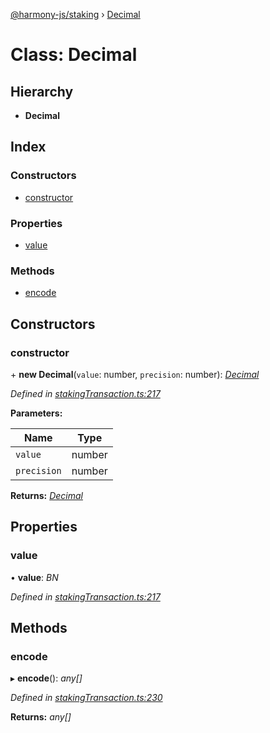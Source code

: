[@harmony-js/staking](../globals.md) › [Decimal](decimal.md)

# Class: Decimal

## Hierarchy

* **Decimal**

## Index

### Constructors

* [constructor](decimal.md#constructor)

### Properties

* [value](decimal.md#value)

### Methods

* [encode](decimal.md#encode)

## Constructors

###  constructor

\+ **new Decimal**(`value`: number, `precision`: number): *[Decimal](decimal.md)*

*Defined in [stakingTransaction.ts:217](https://github.com/FireStack-Lab/Harmony-sdk-core/blob/1e63f5a/packages/harmony-staking/src/stakingTransaction.ts#L217)*

**Parameters:**

Name | Type |
------ | ------ |
`value` | number |
`precision` | number |

**Returns:** *[Decimal](decimal.md)*

## Properties

###  value

• **value**: *BN*

*Defined in [stakingTransaction.ts:217](https://github.com/FireStack-Lab/Harmony-sdk-core/blob/1e63f5a/packages/harmony-staking/src/stakingTransaction.ts#L217)*

## Methods

###  encode

▸ **encode**(): *any[]*

*Defined in [stakingTransaction.ts:230](https://github.com/FireStack-Lab/Harmony-sdk-core/blob/1e63f5a/packages/harmony-staking/src/stakingTransaction.ts#L230)*

**Returns:** *any[]*

